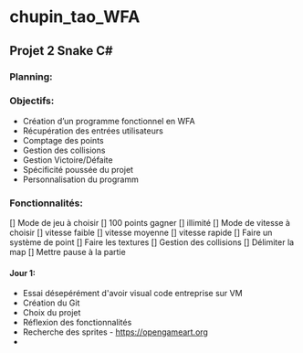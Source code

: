 # chupin_tao_WFA

## Projet 2 Snake C#

### Planning:

### Objectifs:

- Création d’un programme fonctionnel en WFA
- Récupération des entrées utilisateurs
- Comptage des points
- Gestion des collisions
- Gestion Victoire/Défaite
- Spécificité poussée du projet
- Personnalisation du programm

### Fonctionnalités:

[] Mode de jeu à choisir
	[] 100 points gagner
	[] illimité
[] Mode de vitesse à choisir
	[] vitesse faible
	[] vitesse moyenne
	[] vitesse rapide
[] Faire un système de point
[] Faire les textures
[] Gestion des collisions
[] Délimiter la map
[] Mettre pause à la partie


#### Jour 1:

- Essai désepérément d'avoir visual code entreprise sur VM
- Création du Git
- Choix du projet
- Réflexion des fonctionnalités
- Recherche des sprites - https://opengameart.org
- 